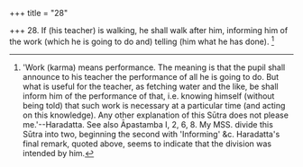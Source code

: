+++
title = "28"

+++
28. If (his teacher) is walking, he shall walk after him, informing him of the work (which he is going to do and) telling (him what he has done). [^25] 


[^25]:  'Work (karma) means performance. The meaning is that the pupil shall announce to his teacher the performance of all he is going to do. But what is useful for the teacher, as fetching water and the like, be shall inform him of the performance of that, i.e. knowing himself (without being told) that such work is necessary at a particular time (and acting on this knowledge). Any other explanation of this Sūtra does not please me.'--Haradatta. See also Āpastamba I, 2, 6, 8. My MSS. divide this Sūtra into two, beginning the second with 'Informing' &c. Haradatta's final remark, quoted above, seems to indicate that the division was intended by him.

